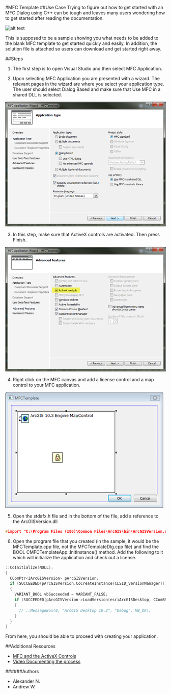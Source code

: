 #MFC Template
##Use Case
Trying to figure out how to get started with an MFC Dialog using C++ can be tough and leaves many users wondering how to get started after reading the documentation.

![alt text](http://i.giphy.com/PrAMyghZaYjm.gif "Confusion GIF")


This is supposed to be a sample showing you what needs to be added to the blank MFC template to get started quickly and easily.  In addition, the solution file is attached so users can download and get started right away.

##Steps
1) The first step is to open Visual Studio and then select MFC Application.

2) Upon selecting MFC Application you are presented with a wizard.  The relevant pages in the wizard are where you select your application type.  The user should select Dialog Based and make sure that Use MFC in a shared DLL is selected.

![alt text](../../repository-images/application-type-mfc.png "Application Type")

3) In this step, make sure that ActiveX controls are activated.  Then press Finish.

![alt text](../../repository-images/application-type-activex.png "Select ActiveX")


4)  Right click on the MFC canvas and add a license control and a map control to your MFC application.

![alt text](../../repository-images/mxcontrol-and-licensectrl.png "Add License Control and Map Control")

5)  Open the stdafx.h file and in the bottom of the file, add a reference to the ArcGISVersion.dll
```cpp
#import "C:\Program Files (x86)\Common Files\ArcGIS\bin\ArcGISVersion.dll" raw_interfaces_only, raw_native_types, no_namespace, named_guids, rename("esriProductCode", "esriVersionProductCode")
```

6)  Open the program file that you created (in the sample, it would be the MFCTemplate.cpp file, not the MFCTemplateDlg.cpp file) and find the BOOL CMFCTemplateApp::InitInstance() method.  Add the following to it which will initialize the application and check out a license.
```cpp
::CoInitialize(NULL);
{
  CComPtr<IArcGISVersion> pArcGISVersion;
  if (SUCCEEDED(pArcGISVersion.CoCreateInstance(CLSID_VersionManager)))
  {
    VARIANT_BOOL vbSucceeded = VARIANT_FALSE;
    if (SUCCEEDED(pArcGISVersion->LoadVersion(esriArcGISDesktop, CComBSTR("10.3"), &vbSucceeded)) && (vbSucceeded == VARIANT_TRUE))
    {
      // ::MessageBox(0, "ArcGIS Desktop 10.2", "Debug", MB_OK);  
    }
  }
}
```

From here, you should be able to proceed with creating your application.

##Additional Resources
* [MFC and the ActiveX Controls](http://resources.arcgis.com/en/help/arcobjects-net/conceptualhelp/index.html#/MFC_and_the_ActiveX_Controls/000100000nn9000000/)
* [Video Documenting the process](http://screencast.com/t/eeD5HwvjsVu)

######Authors
* Alexander N.
* Andrew W.
